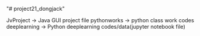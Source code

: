 "# project21_dongjack" 

JvProject -> Java GUI project file
pythonworks -> python class work codes
deeplearning -> Python deeplearning codes/data(jupyter notebook file)